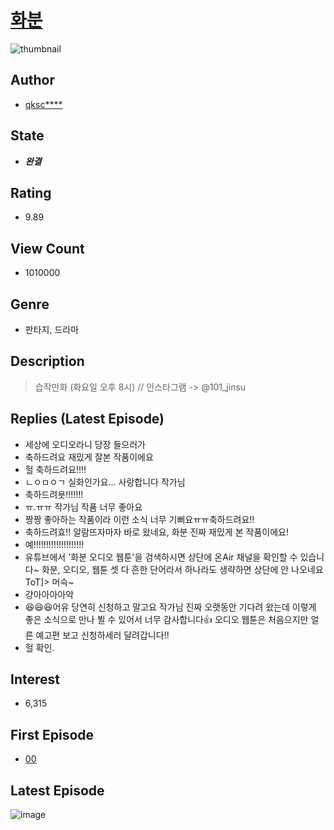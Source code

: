 # [화분](https://comic.naver.com/bestChallenge/list?titleId=734920)
![thumbnail](https://image-comic.pstatic.net/user_contents_data/challenge_comic/2019/12/23/328447/thumbnail_202x1648a50be7a_c124_4194_b377_679d27c00713_00001046.JPEG)

## Author
- [qksc****](https://comic.naver.com/artistTitle?id=328447)

## State
- ***완결***

## Rating
- 9.89

## View Count
- 1010000

## Genre
- 판타지, 드라마

## Description
> 습작만화 (화요일 오후 8시) // 인스타그램 -> @101_jinsu

## Replies (Latest Episode)
- 세상에 오디오라니 당장 들으러가
- 축하드려요 재밌게 잘본 작품이에요
- 헐 축하드려요!!!!
- ㄴㅇㅁㅇㄱ 실화인가요... 사랑합니다 작가님
- 축하드려욧!!!!!!!
- ㅠ.ㅠㅠ 작가님 작품 너무 좋아요
- 짱짱 좋아하는 작품이라 이런 소식 너무 기뻐요ㅠㅠ축하드려요!!
- 축하드려효!! 알람뜨자마자 바로 왔네요, 화분 진짜 재밌게 본 작품이에요!
- 예!!!!!!!!!!!!!!!!!!!!
- 유튜브에서 '화분 오디오 웹툰'을 검색하시면 상단에 온Air 채널을 확인할 수 있습니다~ 화분, 오디오, 웹툰 셋 다 흔한 단어라서 하나라도 생략하면 상단에 안 나오네요 ToT]> 머슥~
- 걍아아아아악
- 😆😆😆어유 당연히 신청하고 말고요 작가님 진짜 오랫동안 기다려 왔는데 이렇게 좋은 소식으로 만나 뵐 수 있어서 너무 감사합니다👍 오디오 웹툰은 처음으지만 얼른 예고편 보고 신청하세러 달려갑니다!!
- 헐 확인.

## Interest
- 6,315

## First Episode
- [00](https://comic.naver.com/bestChallenge/detail?titleId=734920&no=1)

## Latest Episode
![image](https://image-comic.pstatic.net/user_contents_data/challenge_comic/2022/12/09/328447/upload_7364618373745160243.jpeg)
